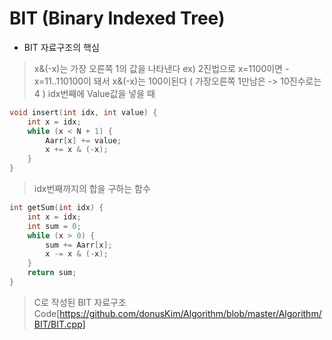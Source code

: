 # BIT (Binary Indexed Tree)
- BIT 자료구조의 핵심
> x&(-x)는 가장 오른쪽 1의 값을 나타낸다 
> ex) 2진법으로 x=1100이면 -x=11..110100이 돼서 x&(-x)는 100이된다 ( 가장오른쪽 1만남은 -> 10진수로는 4 )
> idx번째에 Value값을 넣을 때
```cpp
void insert(int idx, int value) {
	int x = idx;
	while (x < N + 1) {
		Aarr[x] += value;
		x += x & (-x);
	}
}
```
> idx번째까지의 합을 구하는 함수
```cpp
int getSum(int idx) {
	int x = idx;
	int sum = 0;
	while (x > 0) {
		sum += Aarr[x];
		x -= x & (-x);
	}
	return sum;
} 
```
> C로 작성된 BIT 자료구조 Code[https://github.com/donusKim/Algorithm/blob/master/Algorithm/BIT/BIT.cpp]
